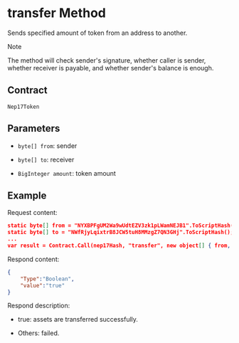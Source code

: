 # transfer Method

Sends specified amount of token from an address to another.

> [!Note]
>
> The method will check sender's signature, whether caller is sender, whether receiver is payable, and whether sender's balance is enough.

## Contract

	Nep17Token

## Parameters

- `byte[] from`: sender

- `byte[] to`: receiver

- `BigInteger amount`: token amount

## Example

Request content:

```json
static byte[] from = "NYXBPFgUM2Wa9wUdtEZV3zk1pLWamNEJB1".ToScriptHash();
static byte[] to = "NWfRjyLqixtrB8JCW5tuH8MMzgZ7QN3GHj".ToScriptHash();
...
var result = Contract.Call(nep17Hash, "transfer", new object[] { from, to, 10000 });
```

Respond content:

```json
{
	"Type":"Boolean",
	"value":"true"
}
```

Respond description:

- true:  assets are transferred successfully.

- Others: failed.
